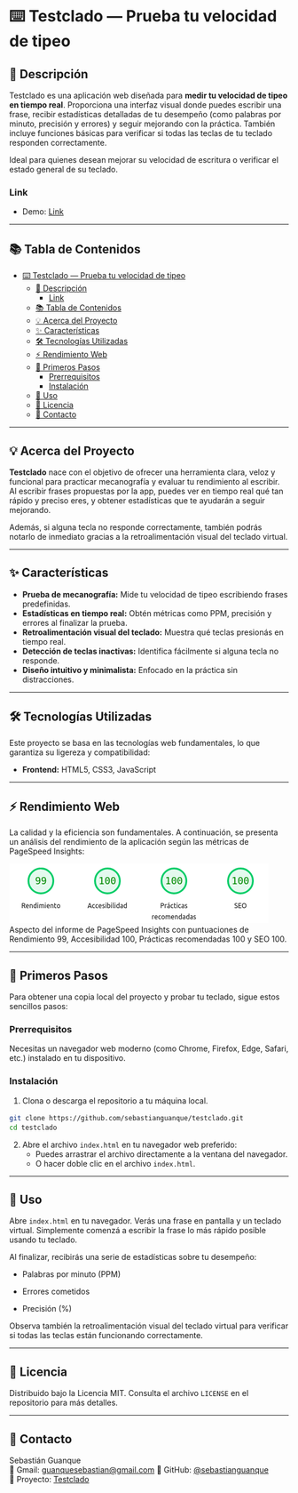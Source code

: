 # ⌨️ Testclado — Prueba tu velocidad de tipeo

## 📝 Descripción

Testclado es una aplicación web diseñada para **medir tu velocidad de tipeo en tiempo real**. Proporciona una interfaz visual donde puedes escribir una frase, recibir estadísticas detalladas de tu desempeño (como palabras por minuto, precisión y errores) y seguir mejorando con la práctica. También incluye funciones básicas para verificar si todas las teclas de tu teclado responden correctamente.

Ideal para quienes desean mejorar su velocidad de escritura o verificar el estado general de su teclado.

### Link

- Demo: [Link](https://sebastianguanque.github.io/testclado/)

---

## 📚 Tabla de Contenidos

- [⌨️ Testclado — Prueba tu velocidad de tipeo](#️-testclado--prueba-tu-velocidad-de-tipeo)
  - [📝 Descripción](#-descripción)
    - [Link](#link)
  - [📚 Tabla de Contenidos](#-tabla-de-contenidos)
  - [💡 Acerca del Proyecto](#-acerca-del-proyecto)
  - [✨ Características](#-características)
  - [🛠️ Tecnologías Utilizadas](#️-tecnologías-utilizadas)
  - [⚡ Rendimiento Web](#-rendimiento-web)
  - [🚀 Primeros Pasos](#-primeros-pasos)
    - [Prerrequisitos](#prerrequisitos)
    - [Instalación](#instalación)
  - [🏃 Uso](#-uso)
  - [📄 Licencia](#-licencia)
  - [📧 Contacto](#-contacto)

---

## 💡 Acerca del Proyecto

**Testclado** nace con el objetivo de ofrecer una herramienta clara, veloz y funcional para practicar mecanografía y evaluar tu rendimiento al escribir. Al escribir frases propuestas por la app, puedes ver en tiempo real qué tan rápido y preciso eres, y obtener estadísticas que te ayudarán a seguir mejorando.

Además, si alguna tecla no responde correctamente, también podrás notarlo de inmediato gracias a la retroalimentación visual del teclado virtual.

---

## ✨ Características

- **Prueba de mecanografía:** Mide tu velocidad de tipeo escribiendo frases predefinidas.
- **Estadísticas en tiempo real:** Obtén métricas como PPM, precisión y errores al finalizar la prueba.
- **Retroalimentación visual del teclado:** Muestra qué teclas presionás en tiempo real.
- **Detección de teclas inactivas:** Identifica fácilmente si alguna tecla no responde.
- **Diseño intuitivo y minimalista:** Enfocado en la práctica sin distracciones.

---

## 🛠️ Tecnologías Utilizadas

Este proyecto se basa en las tecnologías web fundamentales, lo que garantiza su ligereza y compatibilidad:

- **Frontend:** HTML5, CSS3, JavaScript

---

## ⚡ Rendimiento Web

La calidad y la eficiencia son fundamentales. A continuación, se presenta un análisis del rendimiento de la aplicación según las métricas de PageSpeed Insights:

![PageSpeed Insights Score](./assets/PageSpeed-score.png) Aspecto del informe de PageSpeed Insights con puntuaciones de Rendimiento 99, Accesibilidad 100, Prácticas recomendadas 100 y SEO 100.

---

## 🚀 Primeros Pasos

Para obtener una copia local del proyecto y probar tu teclado, sigue estos sencillos pasos:

### Prerrequisitos

Necesitas un navegador web moderno (como Chrome, Firefox, Edge, Safari, etc.) instalado en tu dispositivo.

### Instalación

1. Clona o descarga el repositorio a tu máquina local.

```bash
git clone https://github.com/sebastianguanque/testclado.git
cd testclado
```

2. Abre el archivo `index.html` en tu navegador web preferido:
   - Puedes arrastrar el archivo directamente a la ventana del navegador.
   - O hacer doble clic en el archivo `index.html`.

---

## 🏃 Uso

Abre `index.html` en tu navegador. Verás una frase en pantalla y un teclado virtual. Simplemente comenzá a escribir la frase lo más rápido posible usando tu teclado.

Al finalizar, recibirás una serie de estadísticas sobre tu desempeño:

- Palabras por minuto (PPM)

- Errores cometidos

- Precisión (%)

Observa también la retroalimentación visual del teclado virtual para verificar si todas las teclas están funcionando correctamente.

---

## 📄 Licencia

Distribuido bajo la Licencia MIT. Consulta el archivo `LICENSE` en el repositorio para más detalles.

---

## 📧 Contacto

Sebastián Guanque  
🔗 Gmail: [guanquesebastian@gmail.com](guanquesebastian@gmail.com)
🔗 GitHub: [@sebastianguanque](https://github.com/sebastianguanque)  
🔗 Proyecto: [Testclado](https://github.com/sebastianguanque/testclado)
